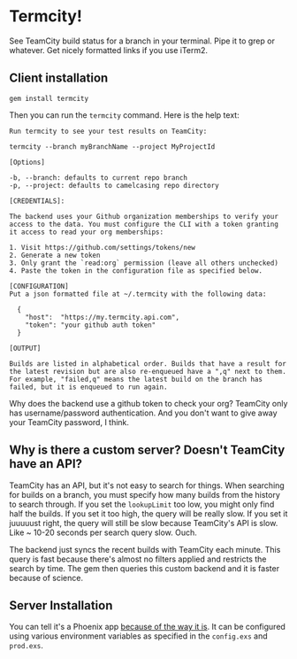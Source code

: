 # Termcity!

See TeamCity build status for a branch in your terminal. Pipe it to grep or whatever. Get nicely formatted links if you use iTerm2.

## Client installation

```
gem install termcity
```

Then you can run the `termcity` command. Here is the help text:

```
Run termcity to see your test results on TeamCity:

termcity --branch myBranchName --project MyProjectId

[Options]

-b, --branch: defaults to current repo branch
-p, --project: defaults to camelcasing repo directory

[CREDENTIALS]:

The backend uses your Github organization memberships to verify your
access to the data. You must configure the CLI with a token granting
it access to read your org memberships:

1. Visit https://github.com/settings/tokens/new
2. Generate a new token
3. Only grant the `read:org` permission (leave all others unchecked)
4. Paste the token in the configuration file as specified below.

[CONFIGURATION]
Put a json formatted file at ~/.termcity with the following data:

  {
    "host":  "https://my.termcity.api.com",
    "token": "your github auth token"
  }

[OUTPUT]

Builds are listed in alphabetical order. Builds that have a result for
the latest revision but are also re-enqueued have a ",q" next to them.
For example, "failed,q" means the latest build on the branch has
failed, but it is enqueued to run again.
```

Why does the backend use a github token to check your org? TeamCity only has username/password authentication. And you don't want to give away your TeamCity password, I think.

## Why is there a custom server? Doesn't TeamCity have an API?

TeamCity has an API, but it's not easy to search for things. When searching for builds on a branch, you must specify how many builds from the history to search through. If you set the `lookupLimit` too low, you might only find half the builds. If you set it too high, the query will be really slow. If you set it juuuuust right, the query will still be slow because TeamCity's API is slow.  Like ~ 10-20 seconds per search query slow. Ouch.

The backend just syncs the recent builds with TeamCity each minute. This query is fast because there's almost no filters applied and restricts the search by time. The gem then queries this custom backend and it is faster because of science.

## Server Installation

You can tell it's a Phoenix app [because of the way it is](https://youtu.be/Hm3JodBR-vs?t=66). It can be configured using various environment variables as specified in the `config.exs` and `prod.exs`.


